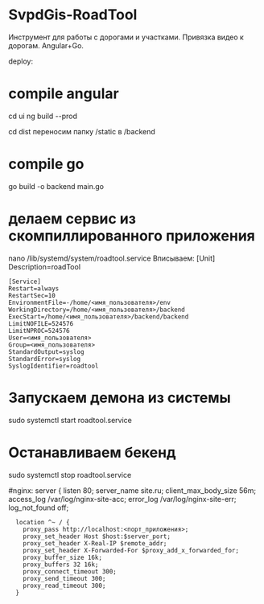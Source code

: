 # SvpdGis-RoadTool

Инструмент для работы с дорогами и участками. Привязка видео к дорогам. Angular+Go.

deploy:
  # compile angular
  cd ui
  ng build --prod

  cd dist
  переносим папку /static в /backend

  # compile go
  go build -o backend main.go

  # делаем сервис из скомпиллированного приложения
  nano /lib/systemd/system/roadtool.service
  Вписываем:
    [Unit]
    Description=roadTool

    [Service]
    Restart=always
    RestartSec=10
    EnvironmentFile=-/home/<имя_пользователя>/env
    WorkingDirectory=/home/<имя_пользователя>/backend
    ExecStart=/home/<имя_пользователя>/backend/backend
    LimitNOFILE=524576
    LimitNPROC=524576
    User=<имя_пользователя>
    Group=<имя_пользователя>
    StandardOutput=syslog
    StandardError=syslog
    SyslogIdentifier=roadtool

  # Запускаем демона из системы
  sudo systemctl start roadtool.service
  # Останавливаем бекенд
  sudo systemctl stop roadtool.service


  #nginx:
    server {
      listen 80;
      server_name site.ru;
      client_max_body_size 56m;
      access_log /var/log/nginx-site-acc;
      error_log /var/log/nginx-site-err;
      log_not_found off;

      location ^~ / {
        proxy_pass http://localhost:<порт_приложения>;
        proxy_set_header Host $host:$server_port;
        proxy_set_header X-Real-IP $remote_addr;
        proxy_set_header X-Forwarded-For $proxy_add_x_forwarded_for;
        proxy_buffer_size 16k;
        proxy_buffers 32 16k;
        proxy_connect_timeout 300;
        proxy_send_timeout 300;
        proxy_read_timeout 300;
      }


